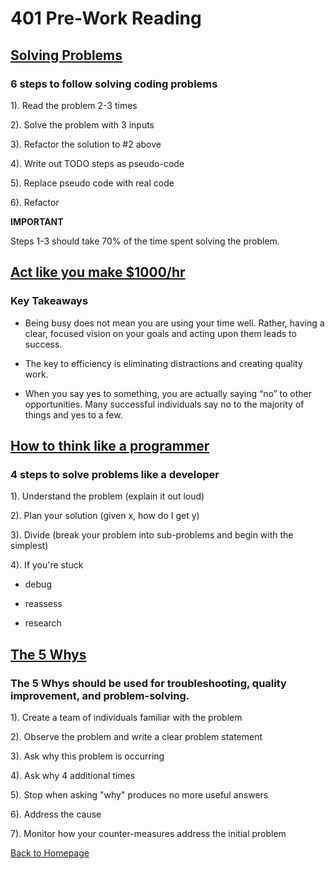 # 401 Pre-Work Reading

## [Solving Problems](https://simpleprogrammer.com/solving-problems-breaking-it-down/)

### 6 steps to follow solving coding problems

1). Read the problem 2-3 times

2). Solve the problem with 3 inputs

3). Refactor the solution to #2 above

4). Write out TODO steps as pseudo-code

5). Replace pseudo code with real code

6). Refactor

**IMPORTANT**

Steps 1-3 should take 70% of the time spent solving the problem.

## [Act like you make $1000/hr](https://medium.com/swlh/pretend-your-time-is-worth-1-000-hour-and-youll-become-100x-more-productive-f04628bb3e6d)

### Key Takeaways

* Being busy does not mean you are using your time well. Rather, having a clear, focused vision on your goals and acting upon them leads to success.

* The key to efficiency is eliminating distractions and creating quality work.

* When you say yes to something, you are actually saying “no” to other opportunities. Many successful individuals say no to the majority of things and yes to a few.


## [How to think like a programmer](https://www.freecodecamp.org/news/how-to-think-like-a-programmer-lessons-in-problem-solving-d1d8bf1de7d2/)

### 4 steps to solve problems like a developer

1). Understand the problem (explain it out loud)

2). Plan your solution (given x, how do I get y)

3). Divide (break your problem into sub-problems and begin with the simplest)

4). If you're stuck

  - debug

  - reassess

  - research

## [The 5 Whys](https://www.mindtools.com/pages/article/newTMC_5W.htm)

### The 5 Whys should be used for troubleshooting, quality improvement, and problem-solving.

1). Create a team of individuals familiar with the problem

2). Observe the problem and write a clear problem statement

3). Ask why this problem is occurring

4). Ask why 4 additional times

5). Stop when asking "why" produces no more useful answers

6). Address the cause

7). Monitor how your counter-measures address the initial problem

[Back to Homepage](../README.md)
